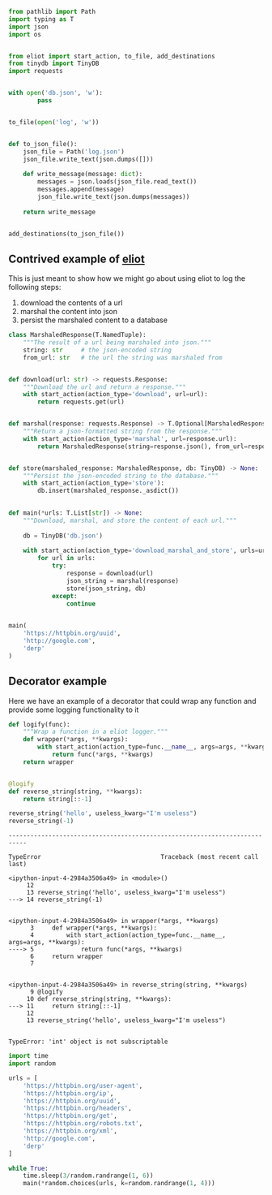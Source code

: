 

```python
from pathlib import Path
import typing as T
import json
import os


from eliot import start_action, to_file, add_destinations
from tinydb import TinyDB
import requests


with open('db.json', 'w'):
        pass


to_file(open('log', 'w'))


def to_json_file():
    json_file = Path('log.json')
    json_file.write_text(json.dumps([]))
    
    def write_message(message: dict):
        messages = json.loads(json_file.read_text())
        messages.append(message)
        json_file.write_text(json.dumps(messages))
    
    return write_message


add_destinations(to_json_file())
```

## Contrived example of [eliot](http://eliot.readthedocs.io/en/0.9.0/)

This is just meant to show how we might go about using eliot to log the following steps:

1. download the contents of a url
2. marshal the content into json
3. persist the marshaled content to a database


```python
class MarshaledResponse(T.NamedTuple):
    """The result of a url being marshaled into json."""
    string: str     # the json-encoded string
    from_url: str   # the url the string was marshaled from 


def download(url: str) -> requests.Response:
    """Download the url and return a response."""
    with start_action(action_type='download', url=url):
        return requests.get(url)


def marshal(response: requests.Response) -> T.Optional[MarshaledResponse]:
    """Return a json-formatted string from the response."""
    with start_action(action_type='marshal', url=response.url):
        return MarshaledResponse(string=response.json(), from_url=response.url)


def store(marshaled_response: MarshaledResponse, db: TinyDB) -> None:
    """Persist the json-encoded string to the database."""
    with start_action(action_type='store'):
        db.insert(marshaled_response._asdict())
        

def main(*urls: T.List[str]) -> None:
    """Download, marshal, and store the content of each url."""
    
    db = TinyDB('db.json')
                
    with start_action(action_type='download_marshal_and_store', urls=urls):
        for url in urls:
            try:
                response = download(url)
                json_string = marshal(response)
                store(json_string, db)
            except:
                continue
    
```


```python
main(
    'https://httpbin.org/uuid',
    'http://google.com',
    'derp'
)
```

## Decorator example

Here we have an example of a decorator that could wrap any function and provide some logging functionality to it


```python
def logify(func):
    """Wrap a function in a eliot logger."""
    def wrapper(*args, **kwargs):
        with start_action(action_type=func.__name__, args=args, **kwargs):
            return func(*args, **kwargs)
    return wrapper


@logify
def reverse_string(string, **kwargs):
    return string[::-1]

reverse_string('hello', useless_kwarg="I'm useless")
reverse_string(-1)
```


    ---------------------------------------------------------------------------

    TypeError                                 Traceback (most recent call last)

    <ipython-input-4-2984a3506a49> in <module>()
         12 
         13 reverse_string('hello', useless_kwarg="I'm useless")
    ---> 14 reverse_string(-1)
    

    <ipython-input-4-2984a3506a49> in wrapper(*args, **kwargs)
          3     def wrapper(*args, **kwargs):
          4         with start_action(action_type=func.__name__, args=args, **kwargs):
    ----> 5             return func(*args, **kwargs)
          6     return wrapper
          7 


    <ipython-input-4-2984a3506a49> in reverse_string(string, **kwargs)
          9 @logify
         10 def reverse_string(string, **kwargs):
    ---> 11     return string[::-1]
         12 
         13 reverse_string('hello', useless_kwarg="I'm useless")


    TypeError: 'int' object is not subscriptable



```python
import time
import random

urls = [
    'https://httpbin.org/user-agent',
    'https://httpbin.org/ip',
    'https://httpbin.org/uuid',
    'https://httpbin.org/headers',
    'https://httpbin.org/get',
    'https://httpbin.org/robots.txt',
    'https://httpbin.org/xml',
    'http://google.com',
    'derp'
]

while True:
    time.sleep(3/random.randrange(1, 6))
    main(*random.choices(urls, k=random.randrange(1, 4)))
    
```
